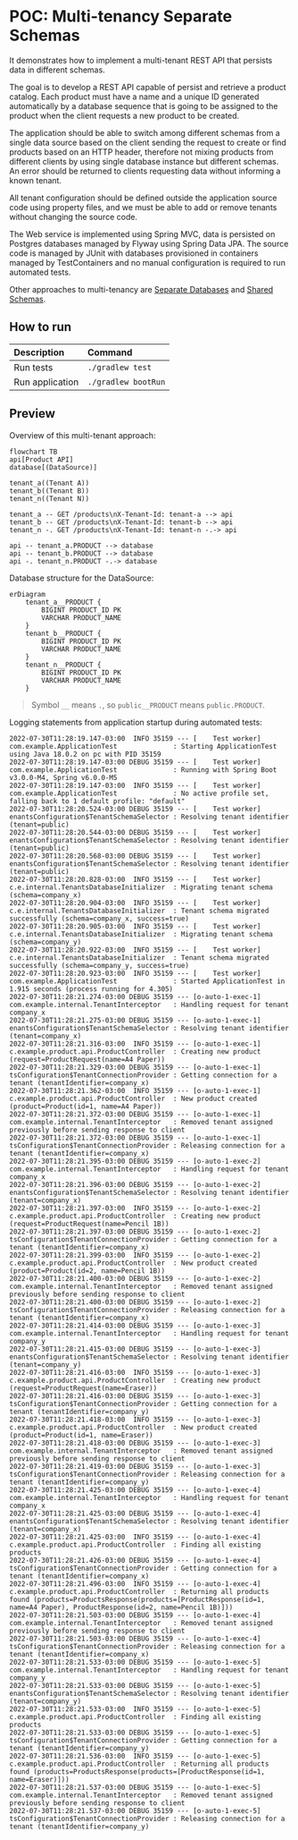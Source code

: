# POC: Multi-tenancy Separate Schemas

It demonstrates how to implement a multi-tenant REST API that persists data in different schemas.

The goal is to develop a REST API capable of persist and retrieve a product catalog. Each product must have a name and a
unique ID generated automatically by a database sequence that is going to be assigned to the product when the client
requests a new product to be created.

The application should be able to switch among different schemas from a single data source based on the client sending
the request to create or find products based on an HTTP header, therefore not mixing products from different clients
by using single database instance but different schemas. An error should be returned to clients requesting data
without informing a known tenant.

All tenant configuration should be defined outside the application source code using property files, and we must be able
to add or remove tenants without changing the source code.

The Web service is implemented using Spring MVC, data is persisted on Postgres databases managed by Flyway using
Spring Data JPA. The source code is managed by JUnit with databases provisioned in containers managed by TestContainers
and no manual configuration is required to run automated tests.

Other approaches to multi-tenancy
are [Separate Databases](https://github.com/lucasvalenteds/poc-multi-tenancy-separate-databases)
and [Shared Schemas](https://github.com/lucasvalenteds/poc-multi-tenancy-shared-schemas).

## How to run

| Description     | Command             |
|:----------------|:--------------------|
| Run tests       | `./gradlew test`    |
| Run application | `./gradlew bootRun` |

## Preview

Overview of this multi-tenant approach:

```mermaid
flowchart TB
api[Product API]
database[(DataSource)]

tenant_a((Tenant A))
tenant_b((Tenant B))
tenant_n((Tenant N))

tenant_a -- GET /products\nX-Tenant-Id: tenant-a --> api
tenant_b -- GET /products\nX-Tenant-Id: tenant-b --> api
tenant_n -. GET /products\nX-Tenant-Id: tenant-n -.-> api

api -- tenant_a.PRODUCT --> database
api -- tenant_b.PRODUCT --> database
api -. tenant_n.PRODUCT -.-> database
```

Database structure for the DataSource:

```mermaid
erDiagram
    tenant_a__PRODUCT {
        BIGINT PRODUCT_ID PK
        VARCHAR PRODUCT_NAME
    }
    tenant_b__PRODUCT {
        BIGINT PRODUCT_ID PK
        VARCHAR PRODUCT_NAME
    }
    tenant_n__PRODUCT {
        BIGINT PRODUCT_ID PK
        VARCHAR PRODUCT_NAME
    }
```

> Symbol `__` means `.`, so `public__PRODUCT` means `public.PRODUCT`.

Logging statements from application startup during automated tests:

```text
2022-07-30T11:28:19.147-03:00  INFO 35159 --- [    Test worker] com.example.ApplicationTest              : Starting ApplicationTest using Java 18.0.2 on pc with PID 35159
2022-07-30T11:28:19.147-03:00 DEBUG 35159 --- [    Test worker] com.example.ApplicationTest              : Running with Spring Boot v3.0.0-M4, Spring v6.0.0-M5
2022-07-30T11:28:19.147-03:00  INFO 35159 --- [    Test worker] com.example.ApplicationTest              : No active profile set, falling back to 1 default profile: "default"
2022-07-30T11:28:20.524-03:00 DEBUG 35159 --- [    Test worker] enantsConfiguration$TenantSchemaSelector : Resolving tenant identifier (tenant=public)
2022-07-30T11:28:20.544-03:00 DEBUG 35159 --- [    Test worker] enantsConfiguration$TenantSchemaSelector : Resolving tenant identifier (tenant=public)
2022-07-30T11:28:20.568-03:00 DEBUG 35159 --- [    Test worker] enantsConfiguration$TenantSchemaSelector : Resolving tenant identifier (tenant=public)
2022-07-30T11:28:20.828-03:00  INFO 35159 --- [    Test worker] c.e.internal.TenantsDatabaseInitializer  : Migrating tenant schema (schema=company_x)
2022-07-30T11:28:20.904-03:00  INFO 35159 --- [    Test worker] c.e.internal.TenantsDatabaseInitializer  : Tenant schema migrated successfully (schema=company_x, success=true)
2022-07-30T11:28:20.905-03:00  INFO 35159 --- [    Test worker] c.e.internal.TenantsDatabaseInitializer  : Migrating tenant schema (schema=company_y)
2022-07-30T11:28:20.922-03:00  INFO 35159 --- [    Test worker] c.e.internal.TenantsDatabaseInitializer  : Tenant schema migrated successfully (schema=company_y, success=true)
2022-07-30T11:28:20.923-03:00  INFO 35159 --- [    Test worker] com.example.ApplicationTest              : Started ApplicationTest in 1.915 seconds (process running for 4.305)
2022-07-30T11:28:21.274-03:00 DEBUG 35159 --- [o-auto-1-exec-1] com.example.internal.TenantInterceptor   : Handling request for tenant company_x
2022-07-30T11:28:21.275-03:00 DEBUG 35159 --- [o-auto-1-exec-1] enantsConfiguration$TenantSchemaSelector : Resolving tenant identifier (tenant=company_x)
2022-07-30T11:28:21.316-03:00  INFO 35159 --- [o-auto-1-exec-1] c.example.product.api.ProductController  : Creating new product (request=ProductRequest(name=A4 Paper))
2022-07-30T11:28:21.329-03:00 DEBUG 35159 --- [o-auto-1-exec-1] tsConfiguration$TenantConnectionProvider : Getting connection for a tenant (tenantIdentifier=company_x)
2022-07-30T11:28:21.362-03:00  INFO 35159 --- [o-auto-1-exec-1] c.example.product.api.ProductController  : New product created (product=Product(id=1, name=A4 Paper))
2022-07-30T11:28:21.372-03:00 DEBUG 35159 --- [o-auto-1-exec-1] com.example.internal.TenantInterceptor   : Removed tenant assigned previously before sending response to client
2022-07-30T11:28:21.372-03:00 DEBUG 35159 --- [o-auto-1-exec-1] tsConfiguration$TenantConnectionProvider : Releasing connection for a tenant (tenantIdentifier=company_x)
2022-07-30T11:28:21.395-03:00 DEBUG 35159 --- [o-auto-1-exec-2] com.example.internal.TenantInterceptor   : Handling request for tenant company_x
2022-07-30T11:28:21.396-03:00 DEBUG 35159 --- [o-auto-1-exec-2] enantsConfiguration$TenantSchemaSelector : Resolving tenant identifier (tenant=company_x)
2022-07-30T11:28:21.397-03:00  INFO 35159 --- [o-auto-1-exec-2] c.example.product.api.ProductController  : Creating new product (request=ProductRequest(name=Pencil 1B))
2022-07-30T11:28:21.397-03:00 DEBUG 35159 --- [o-auto-1-exec-2] tsConfiguration$TenantConnectionProvider : Getting connection for a tenant (tenantIdentifier=company_x)
2022-07-30T11:28:21.399-03:00  INFO 35159 --- [o-auto-1-exec-2] c.example.product.api.ProductController  : New product created (product=Product(id=2, name=Pencil 1B))
2022-07-30T11:28:21.400-03:00 DEBUG 35159 --- [o-auto-1-exec-2] com.example.internal.TenantInterceptor   : Removed tenant assigned previously before sending response to client
2022-07-30T11:28:21.400-03:00 DEBUG 35159 --- [o-auto-1-exec-2] tsConfiguration$TenantConnectionProvider : Releasing connection for a tenant (tenantIdentifier=company_x)
2022-07-30T11:28:21.414-03:00 DEBUG 35159 --- [o-auto-1-exec-3] com.example.internal.TenantInterceptor   : Handling request for tenant company_y
2022-07-30T11:28:21.415-03:00 DEBUG 35159 --- [o-auto-1-exec-3] enantsConfiguration$TenantSchemaSelector : Resolving tenant identifier (tenant=company_y)
2022-07-30T11:28:21.416-03:00  INFO 35159 --- [o-auto-1-exec-3] c.example.product.api.ProductController  : Creating new product (request=ProductRequest(name=Eraser))
2022-07-30T11:28:21.416-03:00 DEBUG 35159 --- [o-auto-1-exec-3] tsConfiguration$TenantConnectionProvider : Getting connection for a tenant (tenantIdentifier=company_y)
2022-07-30T11:28:21.418-03:00  INFO 35159 --- [o-auto-1-exec-3] c.example.product.api.ProductController  : New product created (product=Product(id=1, name=Eraser))
2022-07-30T11:28:21.418-03:00 DEBUG 35159 --- [o-auto-1-exec-3] com.example.internal.TenantInterceptor   : Removed tenant assigned previously before sending response to client
2022-07-30T11:28:21.419-03:00 DEBUG 35159 --- [o-auto-1-exec-3] tsConfiguration$TenantConnectionProvider : Releasing connection for a tenant (tenantIdentifier=company_y)
2022-07-30T11:28:21.425-03:00 DEBUG 35159 --- [o-auto-1-exec-4] com.example.internal.TenantInterceptor   : Handling request for tenant company_x
2022-07-30T11:28:21.425-03:00 DEBUG 35159 --- [o-auto-1-exec-4] enantsConfiguration$TenantSchemaSelector : Resolving tenant identifier (tenant=company_x)
2022-07-30T11:28:21.425-03:00  INFO 35159 --- [o-auto-1-exec-4] c.example.product.api.ProductController  : Finding all existing products
2022-07-30T11:28:21.426-03:00 DEBUG 35159 --- [o-auto-1-exec-4] tsConfiguration$TenantConnectionProvider : Getting connection for a tenant (tenantIdentifier=company_x)
2022-07-30T11:28:21.496-03:00  INFO 35159 --- [o-auto-1-exec-4] c.example.product.api.ProductController  : Returning all products found (products=ProductsResponse(products=[ProductResponse(id=1, name=A4 Paper), ProductResponse(id=2, name=Pencil 1B)]))
2022-07-30T11:28:21.503-03:00 DEBUG 35159 --- [o-auto-1-exec-4] com.example.internal.TenantInterceptor   : Removed tenant assigned previously before sending response to client
2022-07-30T11:28:21.503-03:00 DEBUG 35159 --- [o-auto-1-exec-4] tsConfiguration$TenantConnectionProvider : Releasing connection for a tenant (tenantIdentifier=company_x)
2022-07-30T11:28:21.533-03:00 DEBUG 35159 --- [o-auto-1-exec-5] com.example.internal.TenantInterceptor   : Handling request for tenant company_y
2022-07-30T11:28:21.533-03:00 DEBUG 35159 --- [o-auto-1-exec-5] enantsConfiguration$TenantSchemaSelector : Resolving tenant identifier (tenant=company_y)
2022-07-30T11:28:21.533-03:00  INFO 35159 --- [o-auto-1-exec-5] c.example.product.api.ProductController  : Finding all existing products
2022-07-30T11:28:21.533-03:00 DEBUG 35159 --- [o-auto-1-exec-5] tsConfiguration$TenantConnectionProvider : Getting connection for a tenant (tenantIdentifier=company_y)
2022-07-30T11:28:21.536-03:00  INFO 35159 --- [o-auto-1-exec-5] c.example.product.api.ProductController  : Returning all products found (products=ProductsResponse(products=[ProductResponse(id=1, name=Eraser)]))
2022-07-30T11:28:21.537-03:00 DEBUG 35159 --- [o-auto-1-exec-5] com.example.internal.TenantInterceptor   : Removed tenant assigned previously before sending response to client
2022-07-30T11:28:21.537-03:00 DEBUG 35159 --- [o-auto-1-exec-5] tsConfiguration$TenantConnectionProvider : Releasing connection for a tenant (tenantIdentifier=company_y)
```